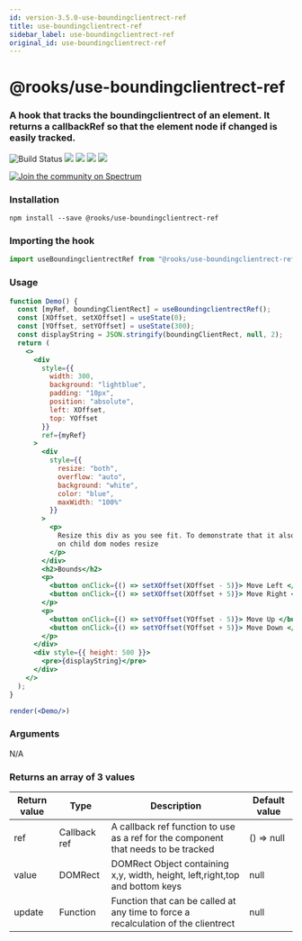 ```yaml
---
id: version-3.5.0-use-boundingclientrect-ref
title: use-boundingclientrect-ref
sidebar_label: use-boundingclientrect-ref
original_id: use-boundingclientrect-ref
---
```


# @rooks/use-boundingclientrect-ref

### A hook that tracks the boundingclientrect of an element. It returns a callbackRef so that the element node if changed is easily tracked. 

![Build Status](https://github.com/imbhargav5/rooks/workflows/Node%20CI/badge.svg) ![](https://img.shields.io/npm/v/@rooks/use-boundingclientrect-ref/latest.svg) ![](https://img.shields.io/npm/l/@rooks/use-boundingclientrect-ref.svg) ![](https://img.shields.io/bundlephobia/min/@rooks/use-boundingclientrect-ref.svg) ![](https://img.shields.io/david/imbhargav5/rooks.svg?path=packages%2Fboundingclientrect-ref)

<a href="https://spectrum.chat/rooks"><img src="https://withspectrum.github.io/badge/badge.svg" alt="Join the community on Spectrum"/></a>

### Installation

```
npm install --save @rooks/use-boundingclientrect-ref
```

### Importing the hook

```javascript
import useBoundingclientrectRef from "@rooks/use-boundingclientrect-ref"
```

### Usage

```jsx
function Demo() {
  const [myRef, boundingClientRect] = useBoundingclientrectRef();
  const [XOffset, setXOffset] = useState(0);
  const [YOffset, setYOffset] = useState(300);
  const displayString = JSON.stringify(boundingClientRect, null, 2);
  return (
    <>
      <div
        style={{
          width: 300,
          background: "lightblue",
          padding: "10px",
          position: "absolute",
          left: XOffset,
          top: YOffset
        }}
        ref={myRef}
      >
        <div
          style={{
            resize: "both",
            overflow: "auto",
            background: "white",
            color: "blue",
            maxWidth: "100%"
          }}
        >
          <p>
            Resize this div as you see fit. To demonstrate that it also updates
            on child dom nodes resize
          </p>
        </div>
        <h2>Bounds</h2>
        <p>
          <button onClick={() => setXOffset(XOffset - 5)}> Move Left </button>
          <button onClick={() => setXOffset(XOffset + 5)}> Move Right </button>
        </p>
        <p>
          <button onClick={() => setYOffset(YOffset - 5)}> Move Up </button>
          <button onClick={() => setYOffset(YOffset + 5)}> Move Down </button>
        </p>
      </div>
      <div style={{ height: 500 }}>
        <pre>{displayString}</pre>
      </div>
    </>
  );
}

render(<Demo/>)
```
### Arguments
N/A

### Returns an array of 3 values

| Return value | Type         | Description                                                                        | Default value |
| ------------ | ------------ | ---------------------------------------------------------------------------------- | ------------- |
| ref          | Callback ref | A callback ref function to use as a ref for the component that needs to be tracked | () => null    |
| value        | DOMRect      | DOMRect Object containing x,y, width, height, left,right,top and bottom keys       | null          |
| update       | Function     | Function that can be called at any time to force a recalculation of the clientrect | null          |


    